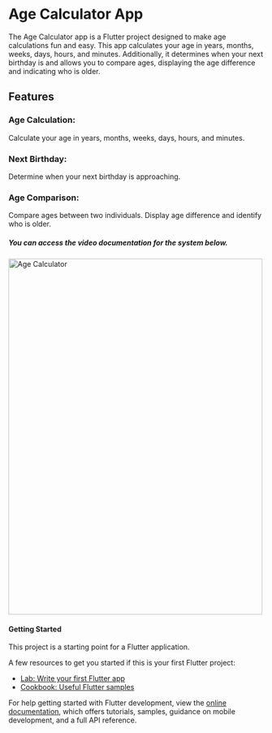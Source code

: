 # Age Calculator App
The Age Calculator app is a Flutter project designed to make age calculations fun and easy. This app calculates your age in years, months, weeks, days, hours, and minutes. Additionally, it determines when your next birthday is and allows you to compare ages, displaying the age difference and indicating who is older.

## Features
### Age Calculation:
Calculate your age in years, months, weeks, days, hours, and minutes.

### Next Birthday:
Determine when your next birthday is approaching.

### Age Comparison:
Compare ages between two individuals.
Display age difference and identify who is older.

##### You can access the video documentation for the system below.

<a href="[video_embed_code](https://drive.google.com/file/d/1e6xbF-VflsdQAPOghV_iku8kdBZ6FE2K/view?usp=drivesdk)">
  <img src="https://github.com/LubnaMBsharat/AgeCalculator/assets/108155549/8fa629c7-6e35-407b-80f3-3ea1ceb4671e" alt="Age Calculator" width="500" height="700">
</a>

#### Getting Started

This project is a starting point for a Flutter application.

A few resources to get you started if this is your first Flutter project:

- [Lab: Write your first Flutter app](https://docs.flutter.dev/get-started/codelab)
- [Cookbook: Useful Flutter samples](https://docs.flutter.dev/cookbook)

For help getting started with Flutter development, view the
[online documentation](https://docs.flutter.dev/), which offers tutorials,
samples, guidance on mobile development, and a full API reference.
